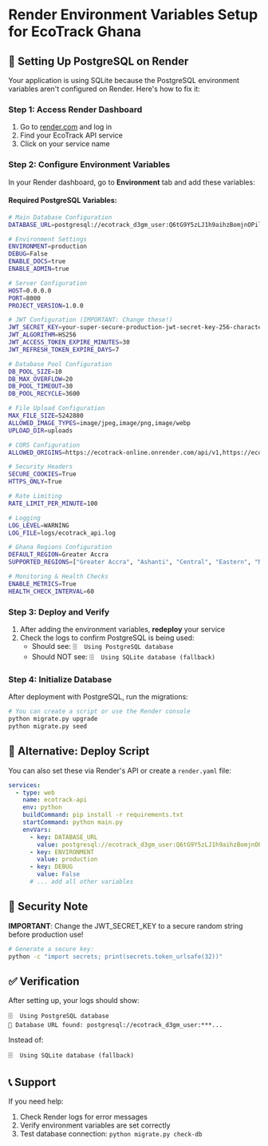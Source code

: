 # Render Environment Variables Setup for EcoTrack Ghana

## 🚀 Setting Up PostgreSQL on Render

Your application is using SQLite because the PostgreSQL environment variables aren't configured on Render. Here's how to fix it:

### Step 1: Access Render Dashboard

1. Go to [render.com](https://render.com) and log in
2. Find your EcoTrack API service
3. Click on your service name

### Step 2: Configure Environment Variables

In your Render dashboard, go to **Environment** tab and add these variables:

#### Required PostgreSQL Variables:

```bash
# Main Database Configuration
DATABASE_URL=postgresql://ecotrack_d3gm_user:Q6tG9Y5zLJ1h9aihzBomjnOPilYC7HH0@dpg-d18o2oggjchc739cotbg-a.oregon-postgres.render.com/ecotrack_d3gm

# Environment Settings
ENVIRONMENT=production
DEBUG=False
ENABLE_DOCS=true
ENABLE_ADMIN=true

# Server Configuration
HOST=0.0.0.0
PORT=8000
PROJECT_VERSION=1.0.0

# JWT Configuration (IMPORTANT: Change these!)
JWT_SECRET_KEY=your-super-secure-production-jwt-secret-key-256-characters-long
JWT_ALGORITHM=HS256
JWT_ACCESS_TOKEN_EXPIRE_MINUTES=30
JWT_REFRESH_TOKEN_EXPIRE_DAYS=7

# Database Pool Configuration
DB_POOL_SIZE=10
DB_MAX_OVERFLOW=20
DB_POOL_TIMEOUT=30
DB_POOL_RECYCLE=3600

# File Upload Configuration
MAX_FILE_SIZE=5242880
ALLOWED_IMAGE_TYPES=image/jpeg,image/png,image/webp
UPLOAD_DIR=uploads

# CORS Configuration
ALLOWED_ORIGINS=https://ecotrack-online.onrender.com/api/v1,https://ecotrack-ghana.com/api/v1,http://localhost:3000,http://localhost:8081

# Security Headers
SECURE_COOKIES=True
HTTPS_ONLY=True

# Rate Limiting
RATE_LIMIT_PER_MINUTE=100

# Logging
LOG_LEVEL=WARNING
LOG_FILE=logs/ecotrack_api.log

# Ghana Regions Configuration
DEFAULT_REGION=Greater Accra
SUPPORTED_REGIONS=["Greater Accra", "Ashanti", "Central", "Eastern", "Northern", "Upper East", "Upper West", "Volta", "Western", "Brong Ahafo", "Western North", "Ahafo", "Bono East", "Oti", "North East", "Savannah"]

# Monitoring & Health Checks
ENABLE_METRICS=True
HEALTH_CHECK_INTERVAL=60
```

### Step 3: Deploy and Verify

1. After adding the environment variables, **redeploy** your service
2. Check the logs to confirm PostgreSQL is being used:
   - Should see: `🗄️  Using PostgreSQL database`
   - Should NOT see: `🗄️  Using SQLite database (fallback)`

### Step 4: Initialize Database

After deployment with PostgreSQL, run the migrations:

```bash
# You can create a script or use the Render console
python migrate.py upgrade
python migrate.py seed
```

## 🔧 Alternative: Deploy Script

You can also set these via Render's API or create a `render.yaml` file:

```yaml
services:
  - type: web
    name: ecotrack-api
    env: python
    buildCommand: pip install -r requirements.txt
    startCommand: python main.py
    envVars:
      - key: DATABASE_URL
        value: postgresql://ecotrack_d3gm_user:Q6tG9Y5zLJ1h9aihzBomjnOPilYC7HH0@dpg-d18o2oggjchc739cotbg-a.oregon-postgres.render.com/ecotrack_d3gm
      - key: ENVIRONMENT
        value: production
      - key: DEBUG
        value: False
      # ... add all other variables
```

## 🚨 Security Note

**IMPORTANT**: Change the JWT_SECRET_KEY to a secure random string before production use!

```bash
# Generate a secure key:
python -c "import secrets; print(secrets.token_urlsafe(32))"
```

## ✅ Verification

After setting up, your logs should show:
```
🗄️  Using PostgreSQL database
🔗 Database URL found: postgresql://ecotrack_d3gm_user:***...
```

Instead of:
```
🗄️  Using SQLite database (fallback)
```

## 📞 Support

If you need help:
1. Check Render logs for error messages
2. Verify environment variables are set correctly
3. Test database connection: `python migrate.py check-db`
